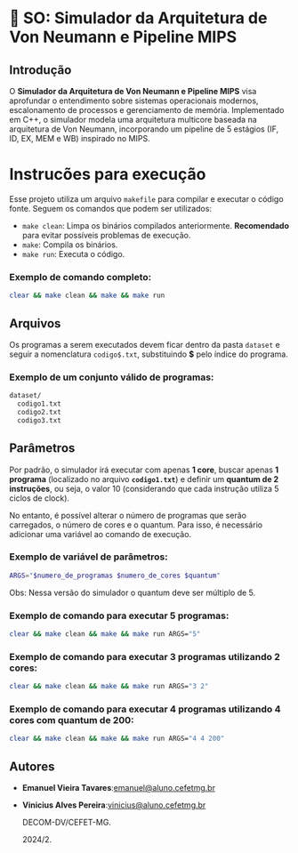# 📢 SO: Simulador da Arquitetura de Von Neumann e Pipeline MIPS

## Introdução

O **Simulador da Arquitetura de Von Neumann e Pipeline MIPS** visa aprofundar o entendimento sobre sistemas operacionais modernos, escalonamento de processos e gerenciamento de memória. Implementado em C++, o simulador modela uma arquitetura multicore baseada na arquitetura de Von Neumann, incorporando um pipeline de 5 estágios (IF, ID, EX, MEM e WB) inspirado no MIPS.

# Instrucões para execução

Esse projeto utiliza um arquivo `makefile` para compilar e executar o código fonte. Seguem os comandos que podem ser utilizados:

- `make clean`: Limpa os binários compilados anteriormente. **Recomendado** para evitar possíveis problemas de execução.
- `make`: Compila os binários.
- `make run`: Executa o código.

### Exemplo de comando completo:

```bash
clear && make clean && make && make run
```

## Arquivos

Os programas a serem executados devem ficar dentro da pasta `dataset` e seguir a nomenclatura `codigo$.txt`, substituindo **$** pelo índice do programa. 

### Exemplo de um conjunto válido de programas:

```bash
dataset/
  codigo1.txt
  codigo2.txt
  codigo3.txt
```

## Parâmetros

Por padrão, o simulador irá executar com apenas **1 core**, buscar apenas **1 programa** (localizado no arquivo **`codigo1.txt`**) e definir um **quantum de 2 instruções**, ou seja, o valor 10 (considerando que cada instrução utiliza 5 ciclos de clock).

No entanto, é possível alterar o número de programas que serão carregados, o número de cores e o quantum. Para isso, é necessário adicionar uma variável ao comando de execução.

### Exemplo de variável de parâmetros:

```bash
ARGS="$numero_de_programas $numero_de_cores $quantum"
```

Obs: Nessa versão do simulador o quantum deve ser múltiplo de 5.

### Exemplo de comando para executar 5 programas:

```bash
clear && make clean && make && make run ARGS="5"
```

### Exemplo de comando para executar 3 programas utilizando 2 cores:

```bash
clear && make clean && make && make run ARGS="3 2"
```

### Exemplo de comando para executar 4 programas utilizando 4 cores com quantum de 200:

```bash
clear && make clean && make && make run ARGS="4 4 200"
```

## Autores
- **Emanuel Vieira Tavares**:emanuel@aluno.cefetmg.br 
- **Vinicius Alves Pereira**:vinicius@aluno.cefetmg.br
  
  DECOM-DV/CEFET-MG.

  2024/2.

